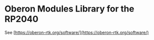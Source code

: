 # Oberon Modules Library for the RP2040

See [https://oberon-rtk.org/software/](https://oberon-rtk.org/software/)
